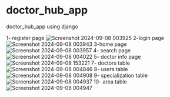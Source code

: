 # doctor_hub_app
doctor_hub_app using django


1- register page 
![Screenshot 2024-09-08 003925](https://github.com/user-attachments/assets/f87a1528-392d-46af-978e-b23e5f63de7c)
2-login page
![Screenshot 2024-09-08 003943](https://github.com/user-attachments/assets/007b3913-c7f7-4443-a0e8-d82e22a7387f)
3-home page
![Screenshot 2024-09-08 003957](https://github.com/user-attachments/assets/9bd07467-f05c-4971-a22a-5a1ca2a9bc38)
4- search page
![Screenshot 2024-09-08 004022](https://github.com/user-attachments/assets/c62a31c6-586c-40bd-be7b-1107aef20746)
5- doctor info page
![Screenshot 2024-09-08 153221](https://github.com/user-attachments/assets/58cadfd2-79ab-43d5-b845-3ede88274aa8)
7- doctors table
![Screenshot 2024-09-08 004846](https://github.com/user-attachments/assets/d03586f9-c138-4aac-ab3a-845b14c01496)
8- users table
![Screenshot 2024-09-08 004908](https://github.com/user-attachments/assets/7c34c2f6-8623-4b20-a580-401b29454755)
9- specialization table
![Screenshot 2024-09-08 004937](https://github.com/user-attachments/assets/ef3cf877-ca9c-472f-b338-9069b69644c6)
10- area table
![Screenshot 2024-09-08 004947](https://github.com/user-attachments/assets/fbce255c-748f-47a1-9f40-7255c9d23862)


